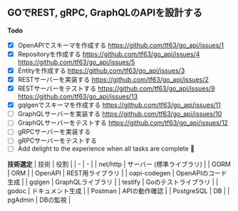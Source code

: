 ## GOでREST, gRPC, GraphQLのAPIを設計する

**Todo**
- [x] OpenAPIでスキーマを作成する https://github.com/tf63/go_api/issues/1
- [x] Repositoryを作成する https://github.com/tf63/go_api/issues/4 https://github.com/tf63/go_api/issues/5
- [x] Entityを作成する https://github.com/tf63/go_api/issues/3
- [x] RESTサーバーを実装する https://github.com/tf63/go_api/issues/2
- [x] RESTサーバーをテストする https://github.com/tf63/go_api/issues/9 https://github.com/tf63/go_api/issues/13
- [x] gqlgenでスキーマを作成する https://github.com/tf63/go_api/issues/11
- [ ] GraphQLサーバーを実装する https://github.com/tf63/go_api/issues/10
- [ ] GraphQLサーバーをテストする https://github.com/tf63/go_api/issues/12
- [ ] gRPCサーバーを実装する
- [ ] gRPCサーバーをテストする
- [ ] Add delight to the experience when all tasks are complete :tada:

**技術選定**
| 技術 | 役割 |
| - | - |
| net/http | サーバー (標準ライブラリ) |
| GORM | ORM |
| OpenAPI | REST用ライブラリ |
| oapi-codegen | OpenAPIのコード生成 |
| gqlgen | GraphQLライブラリ |
| testify | Goのテストライブラリ |
| godoc | ドキュメント生成 |
| Postman | APIの動作確認 |
| PostgreSQL | DB |
| pgAdmin | DBの監視 |
